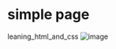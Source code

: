 # simple page
 leaning_html_and_css
![image](https://github.com/Lenni93/cursor/assets/43273642/eae0ed70-f706-4b3f-8a08-1d6266a45587)

